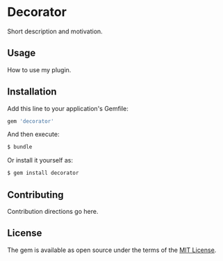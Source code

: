 # Decorator
Short description and motivation.

## Usage
How to use my plugin.

## Installation
Add this line to your application's Gemfile:

```ruby
gem 'decorator'
```

And then execute:
```bash
$ bundle
```

Or install it yourself as:
```bash
$ gem install decorator
```

## Contributing
Contribution directions go here.

## License
The gem is available as open source under the terms of the [MIT License](http://opensource.org/licenses/MIT).

